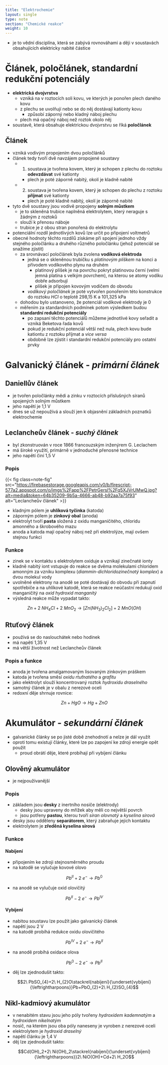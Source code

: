 ```yaml
---
title: "Elektrochemie"
layout: single
type: note
section: "Chemické reakce"
weight: 10
---
```

- je to vědní disciplína, která se zabývá rovnováhami a ději v soustavách obsahujících elektricky nabité částice
# Článek, poločlánek, standardní redukční potenciály
- **elektrická dvojvrstva**
    - vzniká na v roztocích soli kovu, ve kterých je ponořen plech daného kovu
    - z plechu se uvolňují nebo se do něj dostávají kationty kovu 
        - způsobí záporný nebo kladný náboj plechu
    - plech má opačný náboj než roztok okolo něj
- soustavě, která obsahuje elektrickou dvojvrstvu se říká **poločlánek**
## Článek
- vzniká vodivým propojením dvou poločlánků
- článek tedy tvoří dvě navzájem propojené soustavy
    - 1. soustava je tvořena kovem, který je schopen z plechu do roztoku **odevzdávat** své kationty
        - plech je poté záporně nabitý, okolí je kladně nabité
    - 2. soustava je tvořena kovem, který je schopen do plechu z roztoku **příjmat** své kationty
        - plech je poté kladně nabitý, okolí je záporně nabité
- tyto dvě soustavy jsou vodivě propojeny **solným můstkem**
    - je to skleněná trubice naplněná elektrolytem, který neraguje s žádným z roztoků
    - slouží k přenosu náboje
    - trubice je z obou stran ponořená do elektrolytu
- potenciální rozdíl jednotlivých kovů lze určit po připojení voltmetrů
- obecné hodnoty těchto rozdílů získáme při spojení jednoho vždy stejného poločlánku a druhého různého poločlánku (jehož potenciál se snažíme zjistit)
    - za srovnávací poločlánek byla zvolena **vodíková elektroda**
        - jedná se o skleněnou trubičku s _platinovým plíškem_ na konci a přívodem vodíkového plynu na druhém
            - platinový plíšek je na povrchu pokryt platinovou černí (velmi jemná platina s velkým povrchem), na kterou se atomy vodíku dobře adsorbují
            - plíšek je připojen kovovým vodičem do obvodu
        - _vodíkový poločlánek_ je poté vytvořen ponořením této konstrukce do roztoku $HCl$ o teplotě 298,15 K a 101,325 kPa
    - dohodou bylo ustanoveno, že potenciál vodíkové elektrody je 0
    - měřením za standardních podmínek potom výsledkem budou **standardní redukční potenciály**
        - po zapsaní těchto potenciálů můžeme jednotlivé kovy seřadit a vzniká Beketova řada kovů
        - pokud je redukční potenciál větší než nula, plech kovu bude kationtu z roztoku příjmat a _vice versa_
        - obdobně lze zjistit i standardní redukční potenciály pro ostatní prvky
# Galvanický článek - _primární článek_
## Daniellův článek
- je tvořen poločlánky mědi a zinku v roztocích příslušných síranů spojených solným můstkem
- jeho napětí je 1,1 V
- dnes se už nepoužívá a slouží jen k objasnění základních poznatků elektrochemie
## Leclancheův článek - _suchý článek_
- byl zkonstruován v roce 1866 francouzským inženýrem G. Leclachem
- má široké využití, primárně v jednoduché přenosné technice
- jeho napětí činí 1,5 V
### Popis

{{< fig class=note-fig" src="https://firebasestorage.googleapis.com/v0/b/firescript-577a2.appspot.com/o/imgs%2Fapp%2FPetrGersl%2Fq5XJVrUMwQ.jpg?alt=media&token=64b35209-9b5a-4666-ab48-b92aa7a75f93" alt="Leclancheův článek" >}}

- kladným pólem je **uhlíková tyčinka** (katoda)
- záporným pólem je **zinkový obal** (anoda)
- elektrolyt tvoří **pasta** složená z oxidu manganičitého, chloridu amonného a škrobového mazu
- anoda a katoda mají opačný náboj než při elektrolýze, mají ovšem stejnou funkci
### Funkce
- zinek se v kontaktu s elektrolytem oxiduje a vznikají zinečnaté ionty
- kladně nabitý iont vstupuje do reakce se dvěma molekulami chloridem amonným za vzniku komplexu (_diammin-dichloridozinečnatý komplex_) a dvou molekul vody
- uvolněné elektrony na anodě se poté dostávají do obvodu při zapnutí spotřebiče a na uhlíkové katodě, která se reakce neúčastní redukují oxid manganičitý na _oxid hydroxid manganitý_
-  výsledná reakce může vypadat takto: 

$$Zn+2\ NH_4Cl+2\ MnO_2\longrightarrow [Zn(NH_3)_2Cl_2]+2\ MnO(OH)$$

## Rtuťový článek
- používá se do naslouchátek nebo hodinek
- má napětí 1,35 V
- má větší životnost než Leclancheův článek
### Popis a funkce
- anoda je tvořena amalgamovaným lisovaným zinkovým práškem
- katoda je tvořena směsí _oxidu rtuťnatého_ a _grafitu_
- jako elektrolyt slouží koncentrovaný roztok _hydroxidu draselného_
- samotný článek je v obalu z nerezové oceli
- redoxní děje shrnuje rovnice:

$$Zn+HgO\longrightarrow{Hg}+ZnO$$

# Akumulátor - _sekundární článek_
- galvanické články se po jisté době znehodnotí a nelze je dál využít
- oproti tomu existují články, které lze po zapojení ke zdroji energie opět použít
    - proud obrátí děje, které probíhají při vybíjení článku
## Olověný akumulátor
- je nejpoužívanější
### Popis
- základem jsou **desky** z inertního nosiče (elektrody)
    - desky jsou upraveny do mřížek aby měli co největší povrch
    - jsou potřeny **pastou**, kterou tvoří _síran olovnatý_ a _kyselina sírová_
-  desky jsou odděleny **separátorem**, který zabraňuje jejich kontaktu
- elektrolytem je **zředěná kyselina sírová**
### Funkce
#### Nabíjení
- připojením ke zdroji stejnosměrného proudu
- na katodě se vylučuje kovové olovo

$$Pb^{II}+2\ e^{-}\longrightarrow{Pb^{0}}$$

- na anodě se vylučuje oxid olovičitý

$$Pb^{II}-2\ e^{-}\longrightarrow{Pb^{IV}}$$

#### Vybíjení
- nabitou soustavu lze použít jako galvanický článek
- napětí jsou 2 V
- na katodě probíhá redukce oxidu olovičitého

$$Pb^{IV}+2\ e^{-}\longrightarrow{Pb^{II}}$$

- na anodě probíhá oxidace olova

$$Pb^{0}-2\ e^{-}\longrightarrow{Pb^{II}}$$

- děj lze zjednodušit takto:

$$2\ PbSO_{4}+2\ H_{2}O\stackrel{nabíjení}{\underset{vybíjení}{\leftrightharpoons}}Pb+PbO_{2}+2\ H_{2}SO_{4}$$

## Nikl-kadmiový akumulátor
- v nenabitém stavu jsou jeho póly tvořeny _hydroxidem kademnatým_ a _hydroxidem nikelnatým_
- nosič, na kterém jsou oba póly naneseny je vyroben z nerezové oceli
- elektrolytem je _hydroxid draselný_
- napětí článku je 1,4 V
- děj lze zjednodušit takto: 

$$Cd(OH)_2+2\ Ni(OH)_2\stackrel{nabíjení}{\underset{vybíjení}{\leftrightharpoons}}2\ NiO(OH)+Cd+2\ H_2O$$